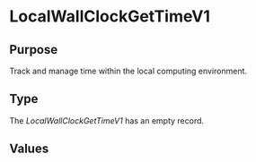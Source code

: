 # LocalWallClockGetTimeV1

## Purpose

<!-- --8<-- [start:purpose] -->

Track and manage time within the local computing environment.

<!-- --8<-- [end:purpose] -->

## Type

<!-- --8<-- [start:type] -->
<div class="type">

The *LocalWallClockGetTimeV1* has an empty record. 

</div>
<!-- --8<-- [end:type] -->

## Values


